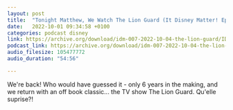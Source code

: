```yaml
---
layout: post
title:  "Tonight Matthew, We Watch The Lion Guard (It Disney Matter! Episode 7)"
date:   2022-10-01 09:34:58 +0100
categories: podcast disney
link: https://archive.org/download/idm-007-2022-10-04-the-lion-guard/IDM_007_2022-10-04-The_Lion_Guard.mp3
podcast_link: https://archive.org/download/idm-007-2022-10-04-the-lion-guard/IDM_007_2022-10-04-The_Lion_Guard.mp3
audio_filesize: 105477772
audio_duration: "54:56"

---
```

We're back! Who would have guessed it - only 6 years in the making, and we return with an off book classic... the TV show The Lion Guard. Qu'elle suprise?!
